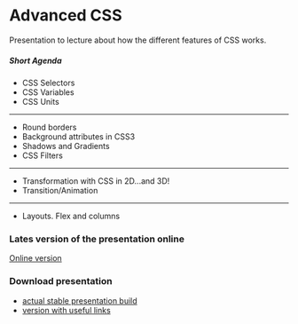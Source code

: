 # Advanced CSS
Presentation to lecture about how the different features of CSS works.

##### Short Agenda
* CSS Selectors
* CSS Variables
* CSS Units
***
* Round borders
* Background attributes in CSS3
* Shadows and Gradients
* CSS Filters
***
* Transformation with CSS in 2D...and 3D!
* Transition/Animation
***
* Layouts. Flex and columns

### Lates version of the presentation online

[Online version](http://epam-front-end-school-lectures.github.io/advanced-css "Online version")

### Download presentation
- [actual stable presentation build](https://github.com/epam-front-end-school-lectures/advanced-css/archive/v.2016.1.zip "actual stable build")
- [version with useful links](https://github.com/epam-front-end-school-lectures/advanced-css/archive/v.2016.1.zip "version with useful links")
